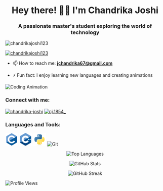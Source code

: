 <h1 align="center">Hey there! 👋🏻 I'm Chandrika Joshi</h1>
<h3 align="center">A passionate master's student exploring the world of technology</h3>

<p align="left"> <img src="https://komarev.com/ghpvc/?username=chandrikajoshi123&label=Profile%20views&color=0e75b6&style=flat" alt="chandrikajoshi123" /> </p>

<p align="left"> <a href="https://github.com/ryo-ma/github-profile-trophy"><img src="https://github-profile-trophy.vercel.app/?username=chandrikajoshi123" alt="chandrikajoshi123" /></a> </p>

- 📫 How to reach me: **jchandrika67@gmail.com**

- ⚡ Fun fact: I enjoy learning new languages and creating animations

![Coding Animation](https://media.giphy.com/media/USV0ym3bVWQJJmNu3N/giphy.gif)

<h3 align="left">Connect with me:</h3>
<p align="left">
<a href="https://linkedin.com/in/chandrika-joshi" target="_blank"><img align="center" src="https://raw.githubusercontent.com/rahuldkjain/github-profile-readme-generator/master/src/images/icons/Social/linked-in-alt.svg" alt="chandrika-joshi" height="30" width="40" /></a>
<a href="https://instagram.com/cj.1854_" target="_blank"><img align="center" src="https://raw.githubusercontent.com/rahuldkjain/github-profile-readme-generator/master/src/images/icons/Social/instagram.svg" alt="cj.1854_" height="30" width="40" /></a>
</p>

<h3 align="left">Languages and Tools:</h3>
<p align="left"> 
  <img src="https://raw.githubusercontent.com/devicons/devicon/master/icons/c/c-original.svg" alt="C" width="40" height="40"/>
  <img src="https://raw.githubusercontent.com/devicons/devicon/master/icons/cplusplus/cplusplus-original.svg" alt="C++" width="40" height="40"/>
  <img src="https://raw.githubusercontent.com/devicons/devicon/master/icons/python/python-original.svg" alt="Python" width="40" height="40"/>
  <img src="https://www.vectorlogo.zone/logos/git-scm/git-scm-icon.svg" alt="Git" width="40" height="40"/>
</p>

<p align="center">
  <img src="https://github-readme-stats.vercel.app/api/top-langs/?username=chandrikajoshi123&layout=compact&theme=radical" alt="Top Languages" />
</p>

<p align="center">
  <img src="https://github-readme-stats.vercel.app/api?username=chandrikajoshi123&show_icons=true&theme=radical" alt="GitHub Stats" />
</p>

<p align="center">
  <img src="https://github-readme-streak-stats.herokuapp.com/?user=chandrikajoshi123&theme=radical" alt="GitHub Streak" />
</p>

![Profile Views](https://www.holopin.io/userbadge/cltb4s61z147320fkxq2dai15k)
